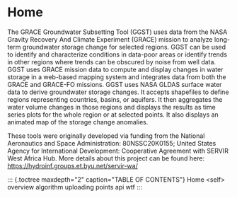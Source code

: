 
# **Home**

The GRACE Groundwater Subsetting Tool (GGST) uses data from the NASA
Gravity Recovery And Climate Experiment (GRACE) mission to analyze
long-term groundwater storage change for selected regions. GGST can be
used to identify and characterize conditions in data-poor areas or
identify trends in other regions where trends can be obscured by noise
from well data. GGST uses GRACE mission data to compute and display
changes in water storage in a web-based mapping system and integrates
data from both the GRACE and GRACE-FO missions. GGST uses NASA GLDAS
surface water data to derive groundwater storage changes. It accepts
shapefiles to define regions representing countries, basins, or
aquifers. It then aggregates the water volume changes in those regions
and displays the results as time series plots for the whole region or at
selected points. It also displays an animated map of the storage change
anomalies.

These tools were originally developed via funding from the National
Aeronautics and Space Administration: 80NSSC20K0155; United States
Agency for International Development: Cooperative Agreement with SERVIR
West Africa Hub. More details about this project can be found here:
<https://hydroinf.groups.et.byu.net/servir-wa/>

::: {.toctree maxdepth="2" caption="TABLE OF CONTENTS"}
Home \<self\> overview algorithm uploading points api wtf
:::
